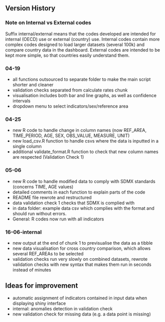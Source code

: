 ## Version History

### Note on Internal vs External codes
Suffix internal/external means that the codes developed are intended for internal (OECD) use or external (country) use.
Internal codes contain more complex codes designed to load larger datasets (several 100k) and compare country data in the dashboard. 
External codes are intended to be kept more simple, so that countries easily understand them.

### 04-19
- all functions outsourced to separate folder to make the main script shorter and cleaner
- validation checks separated from calculate rates chunk
- visualisation includes both bar and line graphs, as well as confidence intervals
- dropdown menu to select indicators/sex/reference area

### 04-25
- new R code to handle change in column names (now REF_AREA, TIME_PERIOD, AGE, SEX, OBS_VALUE, MEASURE, UNIT)
- new load_csv.R function to handle csvs where the data is inputted in a single column
- additional validate_format.R function to check that new column names are respected (Validation Check 1)


### 05-06
- new R code to handle modified data to comply with SDMX standards (concerns TIME, AGE values)
- detailed comments in each function to explain parts of the code
- README file rewrote and restructured
- data validation check 1 checks that SDMX is complied with
- in data folder: example data csv which complies with the format and should run without errors.
- General: R codes now run with all indicators

### 16-06-internal
- new output at the end of chunk 1 to previsualise the data as a tibble
- new data visualisation for cross country comparison, which allows several REF_AREAs to be selected
- validation checks run very slowly on combined datasets, rewrote validation checks with new syntax that makes them run in seconds instead of minutes


## Ideas for improvement
- automatic assignment of indicators contained in input data when displaying shiny interface
- internal: anomalies detection in validation check
- new validation check for missing data (e.g. a data point is missing)

